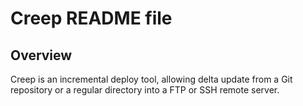 Creep README file
=================

Overview
--------

Creep is an incremental deploy tool, allowing delta update from a Git
repository or a regular directory into a FTP or SSH remote server.
